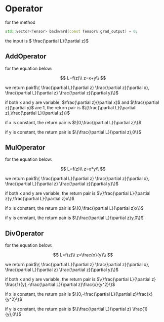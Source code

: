 # Operator

for the method

```c++
std::vector<Tensor> backward(const Tensor& grad_output) = 0;
```

the input is $ \frac{\partial L}{\partial z}$

## AddOperator

for the equation below:

$$
L=f(z)\\
z=x+y\\
$$

we return pair$\{ \frac{\partial L}{\partial z} \frac{\partial z}{\partial x}, \frac{\partial L}{\partial z} \frac{\partial z}{\partial y}\}$

if both x and y are variable, $\frac{\partial z}{\partial x}$ and $\frac{\partial z}{\partial y}$ are 1, the return pair is $\{\frac{\partial L}{\partial z},\frac{\partial L}{\partial z}\}$

if x is constant, the return pair is $\{0,\frac{\partial L}{\partial z}\}$

if y is constant, the return pair is $\{\frac{\partial L}{\partial z},0\}$

## MulOperator

for the equation below:

$$
L=f(z)\\
z=x*y\\
$$

we return pair$\{ \frac{\partial L}{\partial z} \frac{\partial z}{\partial x}, \frac{\partial L}{\partial z} \frac{\partial z}{\partial y}\}$

if both x and y are variable, the return pair is $\{\frac{\partial L}{\partial z}y,\frac{\partial L}{\partial z}x\}$

if x is constant, the return pair is $\{0,\frac{\partial L}{\partial z}x\}$

if y is constant, the return pair is $\{\frac{\partial L}{\partial z}y,0\}$

## DivOperator

for the equation below:

$$
L=f(z)\\
z=\frac{x}{y}\\
$$

we return pair$\{ \frac{\partial L}{\partial z} \frac{\partial z}{\partial x}, \frac{\partial L}{\partial z} \frac{\partial z}{\partial y}\}$

if both x and y are variable, the return pair is $\{\frac{\partial L}{\partial z} \frac{1}{y},-\frac{\partial L}{\partial z}\frac{x}{y^2}\}$

if x is constant, the return pair is $\{0,-\frac{\partial L}{\partial z}\frac{x}{y^2}\}$

if y is constant, the return pair is $\{\frac{\partial L}{\partial z} \frac{1}{y},0\}$
